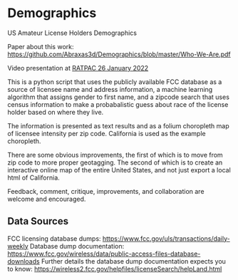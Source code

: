 # Demographics
US Amateur License Holders Demographics

Paper about this work:
https://github.com/Abraxas3d/Demographics/blob/master/Who-We-Are.pdf

Video presentation at [RATPAC 26 January 2022](https://youtu.be/hrGsTKFp_HU)

This is a python script that uses the publicly available FCC database as
a source of licensee name and address information, a machine learning
algorithm that assigns gender to first name, and a zipcode search that
uses census information to make a probabalistic guess about race of the
license holder based on where they live.

The information is presented as text results and as a folium choropleth
map of licensee intensity per zip code. California is used as the
example choropleth.

There are some obvious improvements, the first of which is to move from
zip code to more proper geotagging. The second of which is to create an
interactive online map of the entire United States, and not just export
a local html of California.

Feedback, comment, critique, improvements, and collaboration are welcome
and encouraged.



## Data Sources

FCC licensing database dumps: https://www.fcc.gov/uls/transactions/daily-weekly
Database dump documentation: https://www.fcc.gov/wireless/data/public-access-files-database-downloads
Further details the database dump documentation expects you to know: https://wireless2.fcc.gov/helpfiles/licenseSearch/helpLand.html


